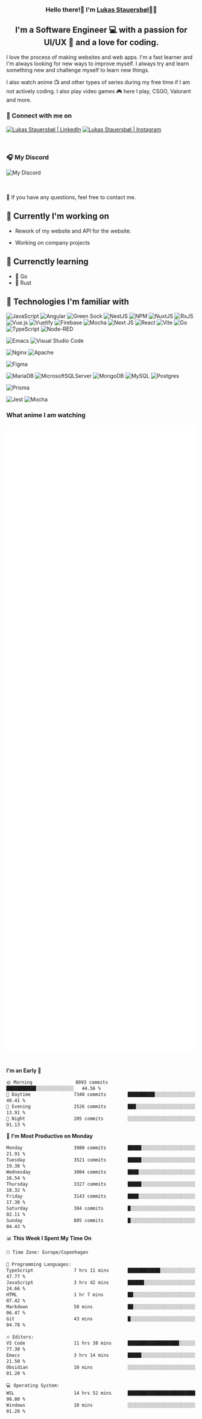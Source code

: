 <h3 align="center">
Hello there!👋 I'm <a target="_blank" href="https://stauersbol.me" rel="noreferrer">Lukas Stauersbøl</a>🙍‍♂️
</h3>

<h2 align="center">
I'm a Software Engineer 💻 with a passion for UI/UX 🎨 and a love for coding.
</h2>

I love the process of making websites and web apps. I'm a fast learner and I'm always looking for new ways to improve myself.
I always try and learn something new and challenge myself to learn new things.

I also watch anime 📺 and other types of series during my free time if I am not actively coding. I also play video games 🎮 here I play, CSGO, Valorant and more.

### 🔗 Connect with me on
<a href="https://www.instagram.com/lukas_stauersbol" target="_blank"><img align="center" src="https://raw.githubusercontent.com/stauersbol/stauersbol/main/images/instagram.svg" alt="Lukas Stauersbøl | LinkedIn" width="30px"/></a>
<a href="https://www.linkedin.com/in/lukas-stauersbol/" target="_blank"><img align="center" src="https://raw.githubusercontent.com/stauersbol/stauersbol/main/images/linkedin.svg" alt="Lukas Stauersbøl | Instagram" width="30px"/></a>

<br/>

<p align="center">
<h3 align="left">🎧 My Discord</h3>
<img align="left" height="55px" src="https://discord.c99.nl/widget/theme-2/147806323323568128.png" alt="My Discord" />
</p>

<br/>
<br/>
<br/>
<p align="left">
💬 If you have any questions, feel free to contact me.
</p>

<h2 align="left"> 🔭 Currently I'm working on</h2>
<p align="left">
 
 - Rework of my website and API for the website.
 
 - Working on company projects
 </p>
</p>
 
## 🌱 Currenctly learning
- 💙 Go
- 🧡 Rust

## 💼 Technologies I'm familiar with
![JavaScript](https://img.shields.io/badge/javascript-%23323330.svg?style=for-the-badge&logo=javascript&logoColor=%23F7DF1E)
![Angular](https://img.shields.io/badge/angular-%23DD0031.svg?style=for-the-badge&logo=angular&logoColor=white)
![Green Sock](https://img.shields.io/badge/green%20sock-88CE02?style=for-the-badge&logo=greensock&logoColor=white)
![NestJS](https://img.shields.io/badge/nestjs-%23E0234E.svg?style=for-the-badge&logo=nestjs&logoColor=white)
![NPM](https://img.shields.io/badge/NPM-%23000000.svg?style=for-the-badge&logo=npm&logoColor=white)
![NuxtJS](https://img.shields.io/badge/Nuxt-black?style=for-the-badge&logo=nuxt.js&logoColor=white)
![RxJS](https://img.shields.io/badge/rxjs-%23B7178C.svg?style=for-the-badge&logo=reactivex&logoColor=white)
![Vue.js](https://img.shields.io/badge/vuejs-%2335495e.svg?style=for-the-badge&logo=vuedotjs&logoColor=%234FC08D)
![Vuetify](https://img.shields.io/badge/Vuetify-1867C0?style=for-the-badge&logo=vuetify&logoColor=AEDDFF)
![Firebase](https://img.shields.io/badge/firebase-ffca28?style=for-the-badge&logo=firebase&logoColor=black)
![Mocha](https://img.shields.io/badge/Mocha-8D6748?style=for-the-badge&logo=Mocha&logoColor=white)
![Next JS](https://img.shields.io/badge/next.js-000000?style=for-the-badge&logo=nextdotjs&logoColor=white)
![React](https://img.shields.io/badge/React-20232A?style=for-the-badge&logo=react&logoColor=61DAFB)
![Vite]( 	https://img.shields.io/badge/Vite-B73BFE?style=for-the-badge&logo=vite&logoColor=FFD62E)
![Go](https://img.shields.io/static/v1?style=for-the-badge&message=Go&color=00ADD8&logo=Go&logoColor=FFFFFF&label=)
![TypeScript](https://img.shields.io/static/v1?style=for-the-badge&message=TypeScript&color=3178C6&logo=TypeScript&logoColor=FFFFFF&label=)
![Node-RED](https://img.shields.io/badge/NodeRED-8F0000.svg?style=for-the-badge&logo=Node-RED&logoColor=white)

![Emacs](https://img.shields.io/badge/Emacs-%237F5AB6.svg?&style=for-the-badge&logo=gnu-emacs&logoColor=white)
![Visual Studio Code](https://img.shields.io/badge/Visual%20Studio%20Code-0078d7.svg?style=for-the-badge&logo=visual-studio-code&logoColor=white)

![Nginx](https://img.shields.io/badge/nginx-%23009639.svg?style=for-the-badge&logo=nginx&logoColor=white)
![Apache](https://img.shields.io/badge/apache-%23D42029.svg?style=for-the-badge&logo=apache&logoColor=white)

![Figma](https://img.shields.io/badge/Figma-F24E1E?style=for-the-badge&logo=figma&logoColor=white)

![MariaDB](https://img.shields.io/badge/MariaDB-003545?style=for-the-badge&logo=mariadb&logoColor=white)
![MicrosoftSQLServer](https://img.shields.io/badge/Microsoft%20SQL%20Sever-CC2927?style=for-the-badge&logo=microsoft%20sql%20server&logoColor=white)
![MongoDB](https://img.shields.io/badge/MongoDB-%234ea94b.svg?style=for-the-badge&logo=mongodb&logoColor=white)
![MySQL](https://img.shields.io/badge/mysql-%2300f.svg?style=for-the-badge&logo=mysql&logoColor=white)
![Postgres](https://img.shields.io/badge/postgres-%23316192.svg?style=for-the-badge&logo=postgresql&logoColor=white)

![Prisma](https://img.shields.io/badge/Prisma-3982CE?style=for-the-badge&logo=Prisma&logoColor=white)

![Jest](https://img.shields.io/badge/-jest-%23C21325?style=for-the-badge&logo=jest&logoColor=white)
![Mocha](https://img.shields.io/badge/Mocha-8D6748.svg?style=for-the-badge&logo=Mocha&logoColor=white)

### What anime I am watching
<a href="https://anilist.co/user/slashiy/" align="center"><img align="center" width="500px" src="metrics.plugin.personal.anilist.svg" /></a>

<br/>

<!--START_SECTION:waka-->
**I'm an Early 🐤** 

```text
🌞 Morning                8093 commits        ███████████░░░░░░░░░░░░░░   44.56 % 
🌆 Daytime                7340 commits        ██████████░░░░░░░░░░░░░░░   40.41 % 
🌃 Evening                2526 commits        ███░░░░░░░░░░░░░░░░░░░░░░   13.91 % 
🌙 Night                  205 commits         ░░░░░░░░░░░░░░░░░░░░░░░░░   01.13 % 
```
📅 **I'm Most Productive on Monday** 

```text
Monday                   3980 commits        █████░░░░░░░░░░░░░░░░░░░░   21.91 % 
Tuesday                  3521 commits        █████░░░░░░░░░░░░░░░░░░░░   19.38 % 
Wednesday                3004 commits        ████░░░░░░░░░░░░░░░░░░░░░   16.54 % 
Thursday                 3327 commits        █████░░░░░░░░░░░░░░░░░░░░   18.32 % 
Friday                   3143 commits        ████░░░░░░░░░░░░░░░░░░░░░   17.30 % 
Saturday                 384 commits         █░░░░░░░░░░░░░░░░░░░░░░░░   02.11 % 
Sunday                   805 commits         █░░░░░░░░░░░░░░░░░░░░░░░░   04.43 % 
```


📊 **This Week I Spent My Time On** 

```text
🕑︎ Time Zone: Europe/Copenhagen

💬 Programming Languages: 
TypeScript               7 hrs 11 mins       ████████████░░░░░░░░░░░░░   47.77 % 
JavaScript               3 hrs 42 mins       ██████░░░░░░░░░░░░░░░░░░░   24.66 % 
HTML                     1 hr 7 mins         ██░░░░░░░░░░░░░░░░░░░░░░░   07.42 % 
Markdown                 58 mins             ██░░░░░░░░░░░░░░░░░░░░░░░   06.47 % 
Git                      43 mins             █░░░░░░░░░░░░░░░░░░░░░░░░   04.78 % 

🔥 Editors: 
VS Code                  11 hrs 38 mins      ███████████████████░░░░░░   77.30 % 
Emacs                    3 hrs 14 mins       █████░░░░░░░░░░░░░░░░░░░░   21.50 % 
Obsidian                 10 mins             ░░░░░░░░░░░░░░░░░░░░░░░░░   01.20 % 

💻 Operating System: 
WSL                      14 hrs 52 mins      █████████████████████████   98.80 % 
Windows                  10 mins             ░░░░░░░░░░░░░░░░░░░░░░░░░   01.20 % 
```


<!--END_SECTION:waka-->
